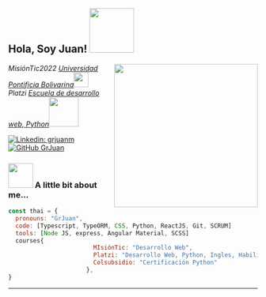 <h2> Hola, Soy Juan! <img src="https://media.giphy.com/media/yU0vrGBTI6TKg/giphy.gif" width="90"></h2>
<img align='right' src="https://miro.medium.com/max/724/1*IRGHmiGsa16stedQvIaZfw.gif" width="290">
  <p><em> MisiónTic2022 <a href="http://www.upb.edu.co">Universidad Pontificia Bolivarina</a><img src="https://media.giphy.com/media/fYSnHlufseco8Fh93Z/giphy.gif" width="30"></br>Platzi <a href="https://www.platzi.com">Escuela de desarrollo web, Python</a><img src="https://static.platzi.com/blog/uploads/2015/06/platzi-steven.gif" width="60"> 
</em></p>

[![Linkedin: grjuanm](https://img.shields.io/badge/-grjuanm-blue?style=flat-square&logo=Linkedin&logoColor=white&link=https://www.linkedin.com/in/grjuanm/)](https://www.linkedin.com/in/grjuanm/)
[![GitHub GrJuan](https://img.shields.io/github/followers/GrJuan?label=follow&style=social)](https://github.com/GrJuan)


### <img src="https://cdn.domestika.org/c_limit,dpr_1.0,f_auto,q_auto,w_820/v1572821689/content-items/003/381/611/U4L1_TOTAL-original.gif?1572821689" width="50"> A little bit about me...

```javascript
const thai = {
  pronouns: "GrJuan",
  code: [Typescript, TypeORM, CSS, Python, ReactJS, Git, SCRUM]
  tools: [Node JS, express, Angular Material, SCSS]
  courses{
                        MIsiónTic: "Desarrollo Web",
                        Platzi: "Desarrollo Web, Python, Ingles, Habilidades Personales...",
                        Colsubsidio: "Certificación Python"
                      },
}
```


---
